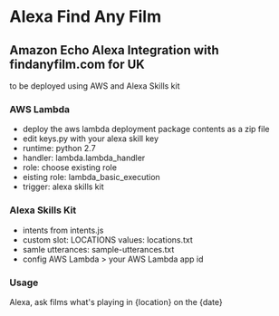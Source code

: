 # Alexa Find Any Film
## Amazon Echo Alexa Integration with findanyfilm.com for UK 

to be deployed using AWS and Alexa Skills kit 

### AWS Lambda
* deploy the aws lambda deployment package contents as a zip file
* edit keys.py with your alexa skill key
* runtime: python 2.7 
* handler: lambda.lambda_handler
* role: choose existing role
* eisting role: lambda_basic_execution
* trigger: alexa skills kit 

### Alexa Skills Kit
* intents from intents.js
* custom slot: LOCATIONS values: locations.txt
* samle utterances: sample-utterances.txt
* config AWS Lambda > your AWS Lambda app id

### Usage
Alexa, ask films what's playing in {location} on the {date}

